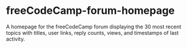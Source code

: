 # freeCodeCamp-forum-homepage
A homepage for the freeCodeCamp forum displaying the 30 most recent topics with titles, user links, reply counts, views, and timestamps of last activity.
